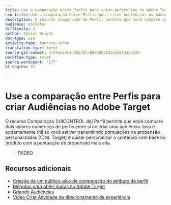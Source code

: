 ```yaml
---
title: Use a comparação entre Perfis para criar Audiências no Adobe Target
seo-title: Use a comparação entre Perfis para criar Audiências no Adobe Target
description: O recurso Comparação de Perfil permite que você compare dois valores numéricos de perfil entre si ao criar uma audiência. Isso é extremamente útil se você estiver transmitindo pontuações de propensão personalizadas para o Público alvo e quiser personalizar o conteúdo com base no produto com a pontuação de propensão mais alta.
audience: marketer
difficulty: 3
author: Daniel Wright
doc-type: use
activity-type: feature-video
translation-type: tm+mt
source-git-commit: 37443ae4c1cdda387c8db0053201d520fa1ec224
workflow-type: tm+mt
source-wordcount: '177'
ht-degree: 4%

---
```



# Use a comparação entre Perfis para criar Audiências no Adobe Target

O recurso Comparação [!UICONTROL de] Perfil permite que você compare dois valores numéricos de perfis entre si ao criar uma audiência. Isso é extremamente útil se você estiver transmitindo pontuações de propensão personalizadas [!DNL Target] e quiser personalizar o conteúdo com base no produto com a pontuação de propensão mais alta.

>[!VIDEO](https://video.tv.adobe.com/v/23218/?quality=12)

## Recursos adicionais

* [Criação de um público-alvo de comparação do atributo de perfil](https://docs.adobe.com/content/help/en/target/using/audiences/create-audiences/creating-a-profile-attribute-comparison-audience.html)
* [Métodos para obter dados no Adobe Target](https://docs.adobe.com/content/help/en/target/using/implement-target/before-implement/methods/methods-to-get-data-into-target.html)
* [Criando Audiências](https://docs.adobe.com/content/help/en/target/using/audiences/create-audiences/create-audience.html)
* [Vídeo Criar Atividade de direcionamento de experiência](../activities/create-experience-targeting-activities.md)